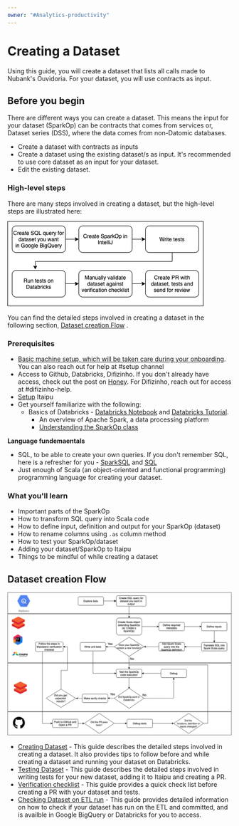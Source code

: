 ```yaml
---
owner: "#Analytics-productivity"
---
```


# Creating a Dataset

Using this guide, you will create a dataset that lists all calls made to Nubank's Ouvidoria. For your dataset, you will use contracts as input.

## Before you begin

There are different ways you can create a dataset. This means the input for your dataset (SparkOp) can be contracts that comes from services or, Dataset series (DSS), where the data comes from non-Datomic databases.

- Create a dataset with contracts as inputs
- Create a dataset using the existing dataset/s as input. It's recommended to use core dataset as an input for your dataset.
- Edit the existing dataset.

### High-level steps

There are many steps involved in creating a dataset, but the high-level steps are illustrated here:

![](../../images/create-dataset-highlevel.png)


You can find the detailed steps involved in creating a dataset in the following section, [Dataset creation Flow](#dataset-creation-flow) .


### Prerequisites

- [Basic machine setup, which will be taken care during your onboarding](https://github.com/nubank/playbooks/blob/8752e4d50535bf748435796e59ba4fb19f4d4d41/guilds/eng-onboarding/machine-setup/CHECKLIST.md). You can also reach out for help at #setup channel
- Access to Github, Databricks, Difizinho. If you don't already have access, check out the post on [Honey](https://honey.is/home/#post/857178). For Difizinho, reach out for access at #difizinho-help.
- [Setup](../../services/data-processing/itaipu/project_dev_setup.md) Itaipu
- Get yourself familiarize with the following:
  - Basics of Databricks - [Databricks Notebook](https://wiki.nubank.com.br/index.php/Databricks_Notebook) and [Databricks Tutorial](https://docs.databricks.com/onboarding/paths/index.html).
    - An overview of Apache Spark, a data processing platform
    - [Understanding the SparkOp class](create-dataset.md)

**Language fundemaentals**

- SQL, to be able to create your own queries. If you don't remember SQL, here is a refresher for you - [SparkSQL](https://docs.databricks.com/spark/latest/spark-sql/language-manual/sql-ref-syntax-qry-select.html) and [SQL](https://www.khanacademy.org/computing/computer-programming/sql)
- Just enough of Scala (an object-oriented and functional programming) programming language for creating your dataset.

### What you'll learn

- Important parts of the SparkOp
- How to transform SQL query into Scala code
- How to define input, definition and output for your SparkOp (dataset)
- How to rename columns using `.as` column method
- How to test your SparkOp/dataset
- Adding your dataset/SparkOp to Itaipu
- Things to be mindful of while creating a dataset

## Dataset creation Flow

![](../../images/create-dataset-flowchart.png)

- [Creating Dataset](create-dataset.md) - This guide describes the detailed steps involved in creating a dataset. It also provides tips to follow before and while creating a dataset and running your dataset on Databricks.
- [Testing Dataset](testing-dataset.md) - This guide describes the detailed steps involved in writing tests for your new dataset, adding it to Itaipu and creating a PR.
- [Verification checklist](dataset-verification-checklist.md) - This guide provides a quick check list before creating a PR with your dataset and tests.
- [Checking Dataset on ETL run](check-dataset-output.md) - This guide provides detailed information on how to check if your dataset has run on the ETL and committed, and is availble in Google BigQuery or Databricks for you to access.
